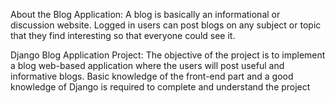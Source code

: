 About the Blog Application:
A blog is basically an informational or discussion website.
Logged in users can post blogs on any subject or topic that they find interesting so that everyone could see it.

Django Blog Application Project:
The objective of the project is to implement a blog web-based application where the users will post useful and informative blogs.
Basic knowledge of the front-end part and a good knowledge of Django is required to complete and understand the project
